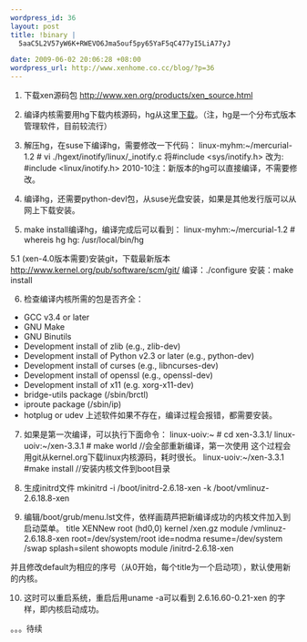 ```yaml
--- 
wordpress_id: 36
layout: post
title: !binary |
  5aaC5L2V57yW6K+RWEVO6Jma5ouf5py65YaF5qC477yI5LiA77yJ

date: 2009-06-02 20:06:28 +08:00
wordpress_url: http://www.xenhome.co.cc/blog/?p=36
---
```

1. 下载xen源码包 <a href="http://www.xen.org/products/xen_source.html">http://www.xen.org/products/xen_source.html</a>

2. 编译内核需要用hg下载内核源码，hg从这里<a href="http://mercurial.selenic.com/downloads/">下载</a>。（注，hg是一个分布式版本管理软件，目前较流行）

3. 解压hg，在suse下编译hg，需要修改一下代码：
linux-myhm:~/mercurial-1.2 # vi ./hgext/inotify/linux/_inotify.c
将#include &lt;sys/inotify.h&gt;
改为: #include &lt;linux/inotify.h&gt;<!--more-->
2010-10注：新版本的hg可以直接编译，不需要修改。

4. 编译hg，还需要python-devl包，从suse光盘安装，如果是其他发行版可以从网上下载安装。
5. make install编译hg，编译完成后可以看到：
linux-myhm:~/mercurial-1.2 # whereis hg
hg: /usr/local/bin/hg

5.1 (xen-4.0版本需要)安装git，下载最新版本<a href="http://www.kernel.org/pub/software/scm/git/">http://www.kernel.org/pub/software/scm/git/</a>
编译：./configure
安装：make install

6. 检查编译内核所需的包是否齐全：
* GCC v3.4 or later
* GNU Make
* GNU Binutils
* Development install of zlib (e.g., zlib-dev)
* Development install of Python v2.3 or later (e.g., python-dev)
* Development install of curses (e.g., libncurses-dev)
* Development install of openssl (e.g., openssl-dev)
* Development install of x11 (e.g. xorg-x11-dev)
* bridge-utils package (/sbin/brctl)
* iproute package (/sbin/ip)
* hotplug or udev
上述软件如果不存在，编译过程会报错，都需要安装。

7. 如果是第一次编译，可以执行下面命令：
linux-uoiv:~ # cd xen-3.3.1/
linux-uoiv:~/xen-3.3.1 # make world   //会全部重新编译，第一次使用
这个过程会用git从kernel.org下载linux内核源码，耗时很长。
linux-uoiv:~/xen-3.3.1 #make install  //安装内核文件到boot目录

8. 生成initrd文件
mkinitrd -i /boot/initrd-2.6.18-xen -k /boot/vmlinuz-2.6.18.8-xen

9. 编辑/boot/grub/menu.lst文件，依样画葫芦把新编译成功的内核文件加入到启动菜单。
title XENNew
root (hd0,0)
kernel /xen.gz
module /vmlinuz-2.6.18.8-xen root=/dev/system/root  ide=nodma resume=/dev/system
/swap splash=silent showopts
module /initrd-2.6.18-xen

并且修改default为相应的序号（从0开始，每个title为一个启动项），默认使用新的内核。

10. 这时可以重启系统，重启后用uname -a可以看到 2.6.16.60-0.21-xen 的字样，即内核启动成功。

。。。待续
